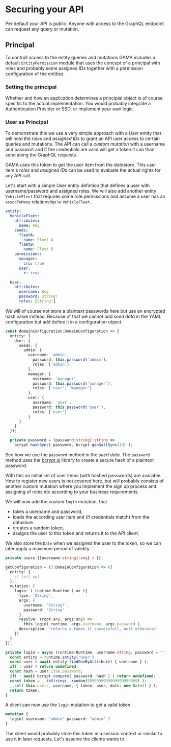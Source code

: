 # Securing your API 

Per default your API is public. Anyone with access to the GraphQL endpoint can request any query or mutation. 

## Principal

To controll access to the entity queries and mutations GAMA includes a default `EntityPermission` module that uses the concept of a principal with roles and probably some assigned IDs together with a permission configuration of the entities.


### Setting the principal 

Whether and how an application determines a principial object is of course specific to the actual implementation. You would probably integrate a Authentication Provider or SSO, or implement your own logic. 

### User as Principal

To demonstrate this we use a very simple approach with a _User_ entity that will hold the _roles_ and _assigned IDs_ to grant an API user access to certain queries and mutations. The API can call a _custom mutation_ with a username and passwort and if the credentials are valid will get a token it can than send along the GraphQL requests.

GAMA uses this token to get the user item from the _datastore_. This user item's _roles_ and _assigned IDs_ can be used to evaluate the actual rights for any API call. 

Let's start with a simple User entity defintion that defines a user with username/password and assigned roles. We will also add another entity `VehicleFleet` that requires some role permissions and assume a user has an `assocToMany` relationship to `VehicleFleet`.

```yaml
entity:
  VehicleFleet: 
    attributes: 
      name: Key
    seeds:
      fleetA:
        name: Fleet A
      fleetB:
        name: Fleet B
    permissions:
      manager: 
        cru: true        
      user: 
        r: true

  User:
    attributes: 
      username: Key
      password: String!
      roles: [String!]
```

We will of course not store a plaintext passwords here but use an encrypted hash value instead. Because of that we cannot add _seed data_ in the YAML configuration but add define it in a configuration object. 

```typescript
const domainConfiguration:DomainConfiguration => {
  entity: {
    User: {
      seeds: {
        admin: { 
          username: 'admin', 
            password: this.password('admin'),
            roles: ['admin'] 
          },
          manager: { 
            username: 'manager', 
            password: this.password('manager'),
            roles: ['user', 'manager']
          },
          user: { 
            username: 'user', 
            password: this.password('user'),
            roles: ['user'] 
          }
      }
    }
  });

  private password = (password:string):string => 
    bcrypt.hashSync( password, bcrypt.genSaltSync(10) );
```

See how we use the `password` method in the _seed data_. The `password` method uses the [bcrypt.js](https://github.com/dcodeIO/bcrypt.js) library to create a secure hash of a plaintext password.

With this an initial set of user items (with hashed passwords) are available. How to register new users is not covered here, but will probably consists of another custom mutation where you implement the sign up process and assigning of roles etc according to your business requirements.

We will now add the custom `login` mutation, that 
  * takes a username and password, 
  * loads the according user item and (if credentials match) from the datastore
  * creates a random token, 
  * assigns the user to this token 
  and returns it to the API client. 
  
  We also store the `Date` when we assigned the user to the token, so we can later apply a maximum period of validity.

```typescript
private users:{[username:string]:any} = {};

getConfiguration = ():DomainConfiguration => ({
  entity: {
    // left out
  },
  mutation: {
    login: ( runtime:Runtime ) => ({
      type: 'String',
      args: {
        username: 'String!',
        password: 'String'
      },
      resolve: (root:any, args:any) => 
        this.login( runtime, args.username, args.password ),
      description: 'returns a token if successfull, null otherwise'
    })
  }
});

private login = async (runtime:Runtime, username:string, password = "") => {
  const entity = runtime.entity('User')
  const user = await entity.findOneByAttribute( { username } );
  if( ! user ) return undefined;
  const hash = user.item.password;
  if( ! await bcrypt.compare( password, hash ) ) return undefined;
  const token = _.toString(_.random(9999999999999999999999) );
  _.set( this.users, username, { token, user, date: new Date() } );
  return token;
}
```

A client can now use the `login` mutation to get a valid token. 

```graphql
mutation {
  login( username: "admin" password: "admin" )
}
```

The client would probably store this token in a session context or similar to use it in later requests. Let's assume the clients wants to 
